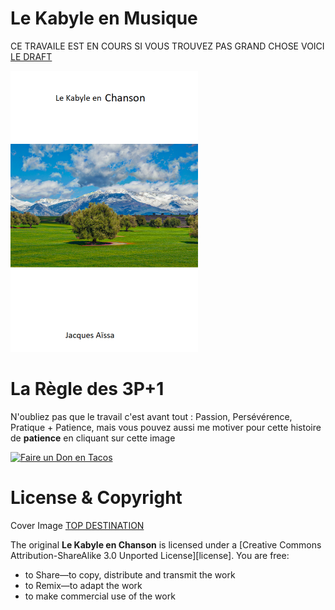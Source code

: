 # Le Kabyle en Musique

CE TRAVAILE EST EN COURS SI VOUS TROUVEZ PAS GRAND CHOSE VOICI [LE DRAFT](https://docs.google.com/document/d/1jml4dsLnLwU-NYVTk1cw8hV43blN-sXYHisTorsBMHs/edit?usp=sharing)

<img src="./le-kabyle-en-chanson/cover-kabyle-en-musique.png" width="300">

# La Règle des 3P+1

N'oubliez pas que le travail c'est avant tout : Passion, Persévérence, Pratique + Patience, mais vous pouvez aussi me motiver pour cette histoire de **patience** en cliquant sur cette image 

[![Faire un Don en Tacos](https://i.ibb.co/M2fjngP/index.jpg)](https://fr.tipeee.com/nazimboudeffa#reward-300065)

# License & Copyright

Cover Image [TOP DESTINATION](https://topdestinationsalgerie.com/11-beaux-parcs-nationaux-a-visiter-en-algerie/le-parc-national-du-djurdjura/)

The original **Le Kabyle en Chanson** is licensed under a [Creative Commons Attribution-ShareAlike 3.0 Unported License][license]. You are free:

* to Share—to copy, distribute and transmit the work
* to Remix—to adapt the work
* to make commercial use of the work
